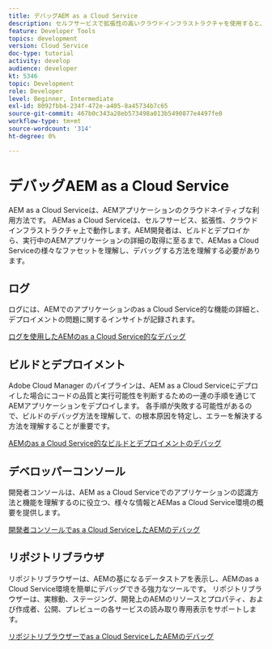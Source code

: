 ```yaml
---
title: デバッグAEM as a Cloud Service
description: セルフサービスで拡張性の高いクラウドインフラストラクチャを使用すると、AEMの開発者は、AEMas a Cloud Serviceの様々なファセットを理解し、デバッグする方法を理解し、ビルドとデプロイから、実行中のAEMアプリケーションの詳細の取得に至るまで理解する必要があります。
feature: Developer Tools
topics: development
version: Cloud Service
doc-type: tutorial
activity: develop
audience: developer
kt: 5346
topic: Development
role: Developer
level: Beginner, Intermediate
exl-id: 8092fbb4-234f-472e-a405-8a45734b7c65
source-git-commit: 467b0c343a28eb573498a013b5490877e4497fe0
workflow-type: tm+mt
source-wordcount: '314'
ht-degree: 0%

---
```


# デバッグAEM as a Cloud Service

AEM as a Cloud Serviceは、AEMアプリケーションのクラウドネイティブな利用方法です。 AEMas a Cloud Serviceは、セルフサービス、拡張性、クラウドインフラストラクチャ上で動作します。AEM開発者は、ビルドとデプロイから、実行中のAEMアプリケーションの詳細の取得に至るまで、AEMas a Cloud Serviceの様々なファセットを理解し、デバッグする方法を理解する必要があります。

## ログ

ログには、AEMでのアプリケーションのas a Cloud Service的な機能の詳細と、デプロイメントの問題に関するインサイトが記録されます。

[ログを使用したAEMのas a Cloud Service的なデバッグ](./logs.md)

## ビルドとデプロイメント

Adobe Cloud Manager のパイプラインは、AEM as a Cloud Serviceにデプロイした場合にコードの品質と実行可能性を判断するための一連の手順を通じてAEMアプリケーションをデプロイします。 各手順が失敗する可能性があるので、ビルドのデバッグ方法を理解して、の根本原因を特定し、エラーを解決する方法を理解することが重要です。

[AEMのas a Cloud Service的なビルドとデプロイメントのデバッグ](./build-and-deployment.md)

## デベロッパーコンソール

開発者コンソールは、AEM as a Cloud Serviceでのアプリケーションの認識方法と機能を理解するのに役立つ、様々な情報とAEMas a Cloud Service環境の概要を提供します。

[開発者コンソールでas a Cloud ServiceしたAEMのデバッグ](./developer-console.md)

## リポジトリブラウザ

リポジトリブラウザーは、AEMの基になるデータストアを表示し、AEMのas a Cloud Service環境を簡単にデバッグできる強力なツールです。 リポジトリブラウザーは、実稼動、ステージング、開発上のAEMのリソースとプロパティ、および作成者、公開、プレビューの各サービスの読み取り専用表示をサポートします。

[リポジトリブラウザーでas a Cloud ServiceしたAEMのデバッグ](./repository-browser.md)
